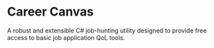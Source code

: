 # Career Canvas
 A robust and extensible C# job-hunting utility designed to provide free access to basic job application QoL tools.
